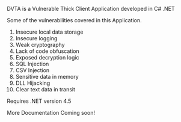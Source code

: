 
DVTA is a Vulnerable Thick Client Application developed in C# .NET

Some of the vulnerabilities covered in this Application.

1. Insecure local data storage
2. Insecure logging
3. Weak cryptography
4. Lack of code obfuscation
5. Exposed decryption logic
6. SQL Injection
7. CSV Injection
8. Sensitive data in memory
9. DLL Hijacking
10. Clear text data in transit

Requires .NET version 4.5

More Documentation Coming soon!

